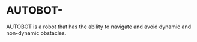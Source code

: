 # AUTOBOT-
AUTOBOT is a robot that has the ability to navigate and avoid dynamic and non-dynamic obstacles. 
